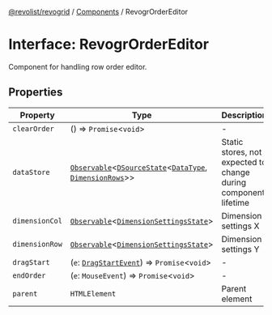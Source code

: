 [@revolist/revogrid](README.md) / [Components](Namespace.Components.md) / RevogrOrderEditor

# Interface: RevogrOrderEditor

Component for handling row order editor.

## Properties

| Property | Type | Description | Defined in |
| ------ | ------ | ------ | ------ |
| `clearOrder` | () => `Promise`\<`void`\> | - | [src/components.d.ts:498](https://github.com/revolist/revogrid/blob/a808f70a0d197fcea56d269b7334fbc41eb74c5d/src/components.d.ts#L498) |
| `dataStore` | [`Observable`](TypeAlias.Observable.md)\<[`DSourceState`](TypeAlias.DSourceState.md)\<[`DataType`](TypeAlias.DataType.md), [`DimensionRows`](TypeAlias.DimensionRows.md)\>\> | Static stores, not expected to change during component lifetime | [src/components.d.ts:502](https://github.com/revolist/revogrid/blob/a808f70a0d197fcea56d269b7334fbc41eb74c5d/src/components.d.ts#L502) |
| `dimensionCol` | [`Observable`](TypeAlias.Observable.md)\<[`DimensionSettingsState`](Interface.DimensionSettingsState.md)\> | Dimension settings X | [src/components.d.ts:506](https://github.com/revolist/revogrid/blob/a808f70a0d197fcea56d269b7334fbc41eb74c5d/src/components.d.ts#L506) |
| `dimensionRow` | [`Observable`](TypeAlias.Observable.md)\<[`DimensionSettingsState`](Interface.DimensionSettingsState.md)\> | Dimension settings Y | [src/components.d.ts:510](https://github.com/revolist/revogrid/blob/a808f70a0d197fcea56d269b7334fbc41eb74c5d/src/components.d.ts#L510) |
| `dragStart` | (`e`: [`DragStartEvent`](Interface.DragStartEvent.md)) => `Promise`\<`void`\> | - | [src/components.d.ts:511](https://github.com/revolist/revogrid/blob/a808f70a0d197fcea56d269b7334fbc41eb74c5d/src/components.d.ts#L511) |
| `endOrder` | (`e`: `MouseEvent`) => `Promise`\<`void`\> | - | [src/components.d.ts:512](https://github.com/revolist/revogrid/blob/a808f70a0d197fcea56d269b7334fbc41eb74c5d/src/components.d.ts#L512) |
| `parent` | `HTMLElement` | Parent element | [src/components.d.ts:516](https://github.com/revolist/revogrid/blob/a808f70a0d197fcea56d269b7334fbc41eb74c5d/src/components.d.ts#L516) |
